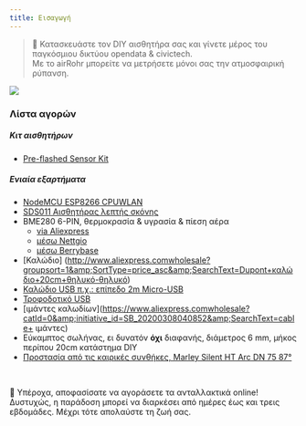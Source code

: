 ```yaml
---
title: Εισαγωγή
---
```

> 🚧 Κατασκευάστε τον DIY αισθητήρα σας και γίνετε μέρος του παγκόσμιου δικτύου opendata &amp; civictech. <br> Με το airRohr μπορείτε να μετρήσετε μόνοι σας την ατμοσφαιρική ρύπανση.


<img src="..docsairrohrparticulate-matter-air-quality-sensor-kit.jpeg" loading="lazy">

### Λίστα αγορών
##### Κιτ αισθητήρων
* [Pre-flashed Sensor Kit](https://nettigo.euproductsluftdaten-org-pl-kit-sds011-bme280)

##### Ενιαία εξαρτήματα
* [NodeMCU ESP8266 CPUWLAN](https://www.aliexpress.comwholesale?groupsort=1&amp;SortType=price_asc&amp;SearchText=nodemcu+v3+esp8266+ch340)
* [SDS011 Αισθητήρας λεπτής σκόνης](http://www.aliexpress.comwholesale?groupsort=1&amp;SortType=price_asc&amp;SearchText=sds011)
* BME280 6-PIN, θερμοκρασία &amp; υγρασία &amp; πίεση αέρα
  - [via Aliexpress](https://www.aliexpress.comwholesale?catId=0&amp;initiative_id=SB_20200308040440&amp;SearchText=bme280+-5V++3.3V)
  - [μέσω Nettgio](https://nettigo.euproductsmodule-pressure-humidity-and-temperature-sensor-bosch-bme280)
  - [μέσω Berrybase](https://www.berrybase.debauelementesensoren-modulefeuchtigkeitbme680-breakout-board-4in1-sensor-f-252-r-temperatur-luftfeuchtigkeit-luftdruck-und-luftg-252-t)
* [Καλώδιο] (http://www.aliexpress.comwholesale?groupsort=1&amp;SortType=price_asc&amp;SearchText=Dupont+καλώδιο+20cm+θηλυκό-θηλυκό)
* [Καλώδιο USB π.χ.: επίπεδο 2m Micro-USB](https://www.aliexpress.comwholesale?catId=0&amp;initiative_id=SB_20200308040708&amp;SearchText=micro+usb+επίπεδο+καλώδιο+2m)
* [Τροφοδοτικό USB](https://www.aliexpress.comwholesale?catId=0&amp;initiative_id=SB_20200308040834&amp;SearchText=single+micro+usb+eu+power+supply)
* [ιμάντες καλωδίων](https://www.aliexpress.comwholesale?catId=0&amp;initiative_id=SB_20200308040852&amp;SearchText=cable+ ιμάντες)
* Εύκαμπτος σωλήνας, ει δυνατόν **όχι** διαφανής, διάμετρος 6 mm, μήκος περίπου 20cm κατάστημα DIY
* [Προστασία από τις καιρικές συνθήκες, Marley Silent HT Arc DN 75 87°](https://www.bauhaus.inforohrsystememarley-ht-bogen-p13625028)


<br>

🙌 Υπέροχα, αποφασίσατε να αγοράσετε τα ανταλλακτικά online!
Δυστυχώς, η παράδοση μπορεί να διαρκέσει από ημέρες έως και τρεις εβδομάδες.
Μέχρι τότε απολαύστε τη ζωή σας.
